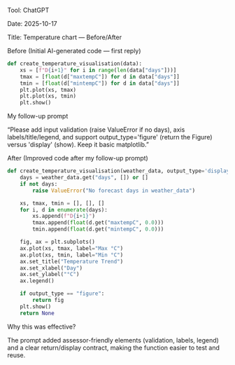Tool: ChatGPT

Date: 2025-10-17

Title: Temperature chart — Before/After

Before (Initial AI-generated code — first reply)

```python
def create_temperature_visualisation(data):
    xs = [f"D{i+1}" for i in range(len(data["days"]))]
    tmax = [float(d["maxtempC"]) for d in data["days"]]
    tmin = [float(d["mintempC"]) for d in data["days"]]
    plt.plot(xs, tmax)
    plt.plot(xs, tmin)
    plt.show()
```

My follow-up prompt

“Please add input validation (raise ValueError if no days), axis labels/title/legend, and support output_type='figure' (return the Figure) versus 'display' (show). Keep it basic matplotlib.”

After (Improved code after my follow-up prompt)

```python
def create_temperature_visualisation(weather_data, output_type='display'):
    days = weather_data.get("days", []) or []
    if not days:
        raise ValueError("No forecast days in weather_data")

    xs, tmax, tmin = [], [], []
    for i, d in enumerate(days):
        xs.append(f"D{i+1}")
        tmax.append(float(d.get("maxtempC", 0.0)))
        tmin.append(float(d.get("mintempC", 0.0)))

    fig, ax = plt.subplots()
    ax.plot(xs, tmax, label="Max °C")
    ax.plot(xs, tmin, label="Min °C")
    ax.set_title("Temperature Trend")
    ax.set_xlabel("Day")
    ax.set_ylabel("°C")
    ax.legend()

    if output_type == "figure":
        return fig
    plt.show()
    return None
```

Why this was effective?

The prompt added assessor-friendly elements (validation, labels, legend) and a clear return/display contract, making the function easier to test and reuse.
